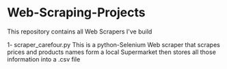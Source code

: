 # Web-Scraping-Projects
This repository contains all Web Scrapers I've build


1- scraper_carefour.py 
  This is a python-Selenium Web scraper that scrapes prices and products names form a local Supermarket then stores all those information into a .csv file
